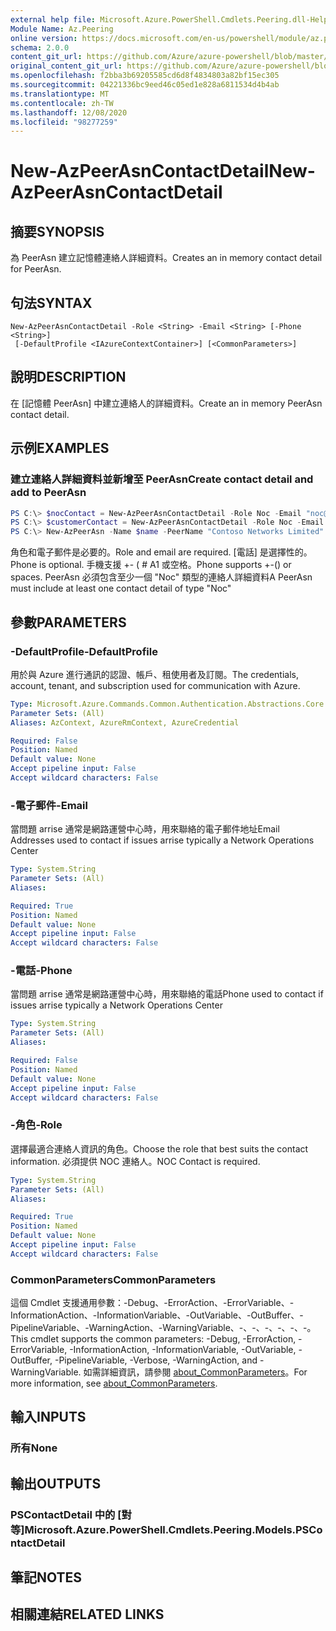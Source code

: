 ```yaml
---
external help file: Microsoft.Azure.PowerShell.Cmdlets.Peering.dll-Help.xml
Module Name: Az.Peering
online version: https://docs.microsoft.com/en-us/powershell/module/az.peering/new-azpeerasncontactdetail
schema: 2.0.0
content_git_url: https://github.com/Azure/azure-powershell/blob/master/src/Peering/Peering/help/New-AzPeerAsnContactDetail.md
original_content_git_url: https://github.com/Azure/azure-powershell/blob/master/src/Peering/Peering/help/New-AzPeerAsnContactDetail.md
ms.openlocfilehash: f2bba3b69205585cd6d8f4834803a82bf15ec305
ms.sourcegitcommit: 04221336bc9eed46c05ed1e828a6811534d4b4ab
ms.translationtype: MT
ms.contentlocale: zh-TW
ms.lasthandoff: 12/08/2020
ms.locfileid: "98277259"
---
```

# <span data-ttu-id="db5bc-101">New-AzPeerAsnContactDetail</span><span class="sxs-lookup"><span data-stu-id="db5bc-101">New-AzPeerAsnContactDetail</span></span>

## <span data-ttu-id="db5bc-102">摘要</span><span class="sxs-lookup"><span data-stu-id="db5bc-102">SYNOPSIS</span></span>
<span data-ttu-id="db5bc-103">為 PeerAsn 建立記憶體連絡人詳細資料。</span><span class="sxs-lookup"><span data-stu-id="db5bc-103">Creates an in memory contact detail for PeerAsn.</span></span> 

## <span data-ttu-id="db5bc-104">句法</span><span class="sxs-lookup"><span data-stu-id="db5bc-104">SYNTAX</span></span>

```
New-AzPeerAsnContactDetail -Role <String> -Email <String> [-Phone <String>]
 [-DefaultProfile <IAzureContextContainer>] [<CommonParameters>]
```

## <span data-ttu-id="db5bc-105">說明</span><span class="sxs-lookup"><span data-stu-id="db5bc-105">DESCRIPTION</span></span>
<span data-ttu-id="db5bc-106">在 [記憶體 PeerAsn] 中建立連絡人的詳細資料。</span><span class="sxs-lookup"><span data-stu-id="db5bc-106">Create an in memory PeerAsn contact detail.</span></span>

## <span data-ttu-id="db5bc-107">示例</span><span class="sxs-lookup"><span data-stu-id="db5bc-107">EXAMPLES</span></span>

### <span data-ttu-id="db5bc-108">建立連絡人詳細資料並新增至 PeerAsn</span><span class="sxs-lookup"><span data-stu-id="db5bc-108">Create contact detail and add to PeerAsn</span></span>
```powershell
PS C:\> $nocContact = New-AzPeerAsnContactDetail -Role Noc -Email "noc@contoso.com" -Phone "+1 (887) 888-8088"
PS C:\> $customerContact = New-AzPeerAsnContactDetail -Role Noc -Email "noc@contoso.com" -Phone "+1 (887) 888-8088"
PS C:\> New-AzPeerAsn -Name $name -PeerName "Contoso Networks Limited" -PeerAsn 65000 -ContactDetail $nocContact,$customerContact
```

<span data-ttu-id="db5bc-109">角色和電子郵件是必要的。</span><span class="sxs-lookup"><span data-stu-id="db5bc-109">Role and email are required.</span></span> <span data-ttu-id="db5bc-110">[電話] 是選擇性的。</span><span class="sxs-lookup"><span data-stu-id="db5bc-110">Phone is optional.</span></span> <span data-ttu-id="db5bc-111">手機支援 +- ( # A1 或空格。</span><span class="sxs-lookup"><span data-stu-id="db5bc-111">Phone supports +-() or spaces.</span></span> <span data-ttu-id="db5bc-112">PeerAsn 必須包含至少一個 "Noc" 類型的連絡人詳細資料</span><span class="sxs-lookup"><span data-stu-id="db5bc-112">A PeerAsn must include at least one contact detail of type "Noc"</span></span>

## <span data-ttu-id="db5bc-113">參數</span><span class="sxs-lookup"><span data-stu-id="db5bc-113">PARAMETERS</span></span>

### <span data-ttu-id="db5bc-114">-DefaultProfile</span><span class="sxs-lookup"><span data-stu-id="db5bc-114">-DefaultProfile</span></span>
<span data-ttu-id="db5bc-115">用於與 Azure 進行通訊的認證、帳戶、租使用者及訂閱。</span><span class="sxs-lookup"><span data-stu-id="db5bc-115">The credentials, account, tenant, and subscription used for communication with Azure.</span></span>

```yaml
Type: Microsoft.Azure.Commands.Common.Authentication.Abstractions.Core.IAzureContextContainer
Parameter Sets: (All)
Aliases: AzContext, AzureRmContext, AzureCredential

Required: False
Position: Named
Default value: None
Accept pipeline input: False
Accept wildcard characters: False
```

### <span data-ttu-id="db5bc-116">-電子郵件</span><span class="sxs-lookup"><span data-stu-id="db5bc-116">-Email</span></span>
<span data-ttu-id="db5bc-117">當問題 arrise 通常是網路運營中心時，用來聯絡的電子郵件地址</span><span class="sxs-lookup"><span data-stu-id="db5bc-117">Email Addresses used to contact if issues arrise typically a Network Operations Center</span></span>

```yaml
Type: System.String
Parameter Sets: (All)
Aliases:

Required: True
Position: Named
Default value: None
Accept pipeline input: False
Accept wildcard characters: False
```

### <span data-ttu-id="db5bc-118">-電話</span><span class="sxs-lookup"><span data-stu-id="db5bc-118">-Phone</span></span>
<span data-ttu-id="db5bc-119">當問題 arrise 通常是網路運營中心時，用來聯絡的電話</span><span class="sxs-lookup"><span data-stu-id="db5bc-119">Phone used to contact if issues arrise typically a Network Operations Center</span></span>

```yaml
Type: System.String
Parameter Sets: (All)
Aliases:

Required: False
Position: Named
Default value: None
Accept pipeline input: False
Accept wildcard characters: False
```

### <span data-ttu-id="db5bc-120">-角色</span><span class="sxs-lookup"><span data-stu-id="db5bc-120">-Role</span></span>
<span data-ttu-id="db5bc-121">選擇最適合連絡人資訊的角色。</span><span class="sxs-lookup"><span data-stu-id="db5bc-121">Choose the role that best suits the contact information.</span></span>
<span data-ttu-id="db5bc-122">必須提供 NOC 連絡人。</span><span class="sxs-lookup"><span data-stu-id="db5bc-122">NOC Contact is required.</span></span>

```yaml
Type: System.String
Parameter Sets: (All)
Aliases:

Required: True
Position: Named
Default value: None
Accept pipeline input: False
Accept wildcard characters: False
```

### <span data-ttu-id="db5bc-123">CommonParameters</span><span class="sxs-lookup"><span data-stu-id="db5bc-123">CommonParameters</span></span>
<span data-ttu-id="db5bc-124">這個 Cmdlet 支援通用參數：-Debug、-ErrorAction、-ErrorVariable、-InformationAction、-InformationVariable、-OutVariable、-OutBuffer、-PipelineVariable、-WarningAction、-WarningVariable、-、-、-、-、-、-。</span><span class="sxs-lookup"><span data-stu-id="db5bc-124">This cmdlet supports the common parameters: -Debug, -ErrorAction, -ErrorVariable, -InformationAction, -InformationVariable, -OutVariable, -OutBuffer, -PipelineVariable, -Verbose, -WarningAction, and -WarningVariable.</span></span> <span data-ttu-id="db5bc-125">如需詳細資訊，請參閱 [about_CommonParameters](http://go.microsoft.com/fwlink/?LinkID=113216)。</span><span class="sxs-lookup"><span data-stu-id="db5bc-125">For more information, see [about_CommonParameters](http://go.microsoft.com/fwlink/?LinkID=113216).</span></span>

## <span data-ttu-id="db5bc-126">輸入</span><span class="sxs-lookup"><span data-stu-id="db5bc-126">INPUTS</span></span>

### <span data-ttu-id="db5bc-127">所有</span><span class="sxs-lookup"><span data-stu-id="db5bc-127">None</span></span>

## <span data-ttu-id="db5bc-128">輸出</span><span class="sxs-lookup"><span data-stu-id="db5bc-128">OUTPUTS</span></span>

### <span data-ttu-id="db5bc-129">PSContactDetail 中的 [對等]</span><span class="sxs-lookup"><span data-stu-id="db5bc-129">Microsoft.Azure.PowerShell.Cmdlets.Peering.Models.PSContactDetail</span></span>

## <span data-ttu-id="db5bc-130">筆記</span><span class="sxs-lookup"><span data-stu-id="db5bc-130">NOTES</span></span>

## <span data-ttu-id="db5bc-131">相關連結</span><span class="sxs-lookup"><span data-stu-id="db5bc-131">RELATED LINKS</span></span>

